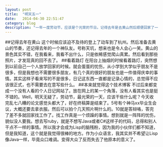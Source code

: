 ```yaml
---
layout: post
title:  "明天五一"
date:   2014-04-30 22:51:47
category: blog
description: "一年一度劳动节，应该是个光荣的节日。记得去年是去黄山然后顺便回家了一趟。今年得呆在学校咯"
---
```

##记得去年在黄山
这个时候应该迫不及待的登上了动车到了杭州。然后准备去黄山的节奏，还记得去年的一个神队友。号称天坑，想来也是令人会心一笑。黄山的景色其实不错，在我看来，我看不出什么，只是依稀感觉爬山真累。然后看到那些照片，才发现真的回不去了。
##看着路灯
在阳台上抽烟的时候看着路灯，突然想到以前自己一个人放学回家的时候。就会蛋蛋的忧伤，从小学到大学似乎朋友不是很多，但是我想也不需要很多朋友，有几个真的很好的朋友也是一件值得庆幸的事情。其实这样子看来写的不是很多，日记这东西一直都是记录心情的，总觉得不应该很正式，也不需要去在意写些什么。
##本来就觉得这个技术博客
不过后来都变成一个没有人看的个人日记网站了。放在网上的某一个角落，没有人看其实也是挺不错的。Well，明天无疑了，劳动节，最光荣的一天，应该干些什么呢？今天收完乱七八糟的论文感觉头都大了，好在终稿算是结束了。5号有个神马xx毕业生会议，大概还要去拿衣服。然后可以拍个几天照片啊什么的。10就是答辩咯，答完了差不多就回家找工作了。找工作真是一个烦躁的事情。想到就是一阵阵的忧伤，貌似没人要我。想去写ruby，就是不想写Java或者C#这样子的代码，总得和别人干点不一样的事情。所以我才会成为Lisp的脑残粉，因为我的小伙伴们都不知道，但是我知道，这个就是我觉得很棒的地方。作为小众语言，我其实并不希望让Lisp像Java一样，毕竟众口难调。变得大众了反而失去了他原本的意义了。